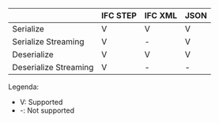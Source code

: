 | |IFC STEP | IFC XML | JSON |
|---|---|---|---|
| Serialize | V | V | V |
| Serialize Streaming | V | - | V |
| Deserialize | V | V | V |
| Deserialize Streaming | V | - | - |

Legenda:
* V: Supported
* -: Not supported
